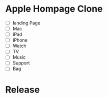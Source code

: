 # Apple Hompage Clone

- [ ] landing Page
- [ ] Mac 
- [ ] iPad
- [ ] iPhone
- [ ] Watch
- [ ] TV
- [ ] Music
- [ ] Support
- [ ] Bag

# Release
